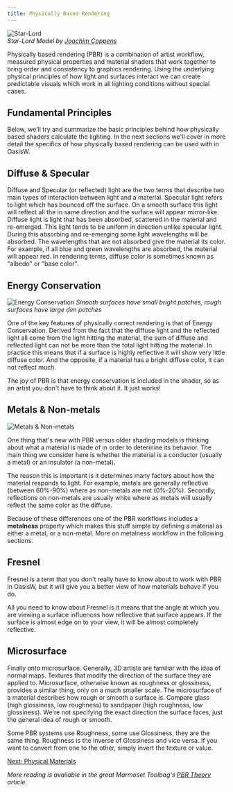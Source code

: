 ```yaml
---
title: Physically Based Rendering
---
```


![Star-Lord](/img/user-manual/graphics/physical-rendering/star-lord.jpg)  
*Star-Lord Model by [Joachim Coppens][2]*

Physically based rendering (PBR) is a combination of artist workflow, measured physical properties and material shaders that work together to bring order and consistency to graphics rendering. Using the underlying physical principles of how light and surfaces interact we can create predictable visuals which work in all lighting conditions without special cases.

## Fundamental Principles

Below, we'll try and summarize the basic principles behind how physically based shaders calculate the lighting. In the next sections we'll cover in more detail the specifics of how physically based rendering can be used with in OasisW.

## Diffuse & Specular

Diffuse and Specular (or reflected) light are the two terms that describe two main types of interaction between light and a material. Specular light refers to light which has bounced off the surface. On a smooth surface this light will reflect all the in same direction and the surface will appear mirror-like. Diffuse light is light that has been absorbed, scattered in the material and re-emerged. This light tends to be uniform in direction unlike specular light. During this absorbing and re-emerging some light wavelengths will be absorbed. The wavelengths that are not absorbed give the material its color. For example, if all blue and green wavelengths are absorbed, the material will appear red. In rendering terms, diffuse color is sometimes known as "albedo" or "base color".

## Energy Conservation

![Energy Conservation](/img/user-manual/graphics/physical-rendering/energy-conservation.jpg)
*Smooth surfaces have small bright patches, rough surfaces have large dim patches*

One of the key features of physically correct rendering is that of Energy Conservation. Derived from the fact that the diffuse light and the reflected light all come from the light hitting the material, the sum of diffuse and reflected light can not be more than the total light hitting the material. In practice this means that if a surface is highly reflective it will show very little diffuse color. And the opposite, if a material has a bright diffuse color, it can not reflect much.

The joy of PBR is that energy conservation is included in the shader, so as an artist you don't have to think about it. It just works!

## Metals & Non-metals

![Metals & Non-metals](/img/user-manual/graphics/physical-rendering/materials.jpg)

One thing that's new with PBR versus older shading models is thinking about what a material is made of in order to determine its behavior. The main thing we consider here is whether the material is a conductor (usually a metal) or an insulator (a non-metal).

The reason this is important is it determines many factors about how the material responds to light. For example, metals are generally reflective (between 60%-90%) where as non-metals are not (0%-20%). Secondly, reflections on non-metals are usually white where as metals will usually reflect the same color as the diffuse.

Because of these differences one of the PBR workflows includes a **metalness** property which makes this stuff simple by defining a material as either a metal, or a non-metal. More on metalness workflow in the following sections.

## Fresnel

Fresnel is a term that you don't really have to know about to work with PBR in OasisW, but it will give you a better view of how materials behave if you do.

All you need to know about Fresnel is it means that the angle at which you are viewing a surface influences how reflective that surface appears. If the surface is almost edge on to your view, it will be almost completely reflective.

## Microsurface

Finally onto microsurface. Generally, 3D artists are familiar with the idea of normal maps. Textures that modify the direction of the surface they are applied to. Microsurface, otherwise known as roughness or glossiness, provides a similar thing, only on a much smaller scale. The microsurface of a material describes how rough or smooth a surface is. Compare glass (high glossiness, low roughness) to sandpaper (high roughness, low glossiness). We're not specifying the exact direction the surface faces, just the general idea of rough or smooth.

Some PBR systems use Roughness, some use Glossiness, they are the same thing. Roughness is the inverse of Glossiness and vice versa. If you want to convert from one to the other, simply invert the texture or value.

[Next: Physical Materials][6]

*More reading is available in the great Marmoset Toolbag's [PBR Theory][5] article.*

[2]: https://www.joachimcoppens.com/
[5]: https://www.marmoset.co/toolbag/learn/pbr-theory
[6]: /user-manual/graphics/physical-rendering/physical-materials
